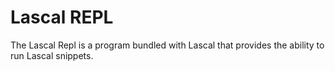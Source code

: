 # Lascal REPL
The Lascal Repl is a program bundled with Lascal that provides the ability to run Lascal snippets.